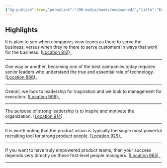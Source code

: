 ```yaml
---
{"dg-publish":true,"permalink":"/90-media/books/empowered/","title":"Empowered","tags":["book"]}
---
```




## Highlights
It is plain to see when companies view teams as there to serve the business, versus when they're there to serve customers in ways that work for the business. ([Location 812](https://readwise.io/to_kindle?action=open&asin=B08LPKRD5L&location=812))_

----
One way or another, becoming one of the best companies today requires senior leaders who understand the true and essential role of technology. ([Location 868](https://readwise.io/to_kindle?action=open&asin=B08LPKRD5L&location=868))_

----
Overall, we look to leadership for inspiration and we look to management for execution. ([Location 909](https://readwise.io/to_kindle?action=open&asin=B08LPKRD5L&location=909))_

----
The purpose of strong leadership is to inspire and motivate the organization. ([Location 914](https://readwise.io/to_kindle?action=open&asin=B08LPKRD5L&location=914))_

----
It is worth noting that the product vision is typically the single most powerful recruiting tool for strong product people. ([Location 929](https://readwise.io/to_kindle?action=open&asin=B08LPKRD5L&location=929))_

----
If you want to have truly empowered product teams, then your success depends very directly on these first‐level people managers. ([Location 965](https://readwise.io/to_kindle?action=open&asin=B08LPKRD5L&location=965))_

----
